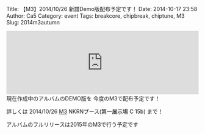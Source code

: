 Title: 【M3】2014/10/26 新譜Demo版配布予定です！
Date: 2014-10-17 23:58
Author: Ca5
Category: event
Tags: breakcore, chipbreak, chiptune, M3
Slug: 2014m3autumn

<iframe width="100%" height="166" scrolling="no" frameborder="no" src="https://w.soundcloud.com/player/?url=https%3A//api.soundcloud.com/tracks/172576654&amp;color=ff5500&amp;auto_play=false&amp;hide_related=false&amp;show_comments=true&amp;show_user=true&amp;show_reposts=false"></iframe>
現在作成中のアルバムのDEMO版を 今度のM3で配布予定です！

詳しくは 2014/10/26 [M3](http://www.m3net.jp/ "m3") NKRNブース(<span
style="color: #000000;">第一展示場 C 15b</span>) まで！

アルバムのフルリリースは2015年のM3で行う予定です
